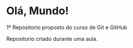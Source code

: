 # Olá, Mundo!
 1º Repositorio proposto do curso de Git e GitHub

 Repositorio criado durante uma aula.
